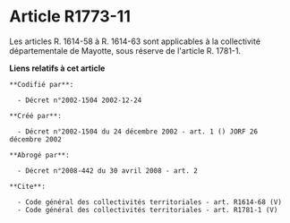 # Article R1773-11

Les articles R. 1614-58 à R. 1614-63 sont applicables à la collectivité départementale de Mayotte, sous réserve de l'article
R. 1781-1.

**Liens relatifs à cet article**

	**Codifié par**:

	  - Décret n°2002-1504 2002-12-24

	**Créé par**:

	  - Décret n°2002-1504 du 24 décembre 2002 - art. 1 () JORF 26 décembre 2002

	**Abrogé par**:

	  - Décret n°2008-442 du 30 avril 2008 - art. 2

	**Cite**:

	  - Code général des collectivités territoriales - art. R1614-68 (V)
	  - Code général des collectivités territoriales - art. R1781-1 (V)
